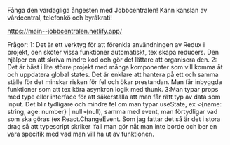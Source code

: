 Fånga den vardagliga ångesten med Jobbcentralen! Känn känslan av vårdcentral, telefonkö och byråkrati!

https://main--jobbcentralen.netlify.app/

Frågor:
1: Det är ett verktyg för att förenkla användningen av Redux i projekt, den sköter vissa funktioner automatiskt, tex skapa reducers. Den hjälper en att skriva mindre kod och gör det lättare att organisera den.
2: Det är bäst i lite större projekt med många komponenter som vill komma åt och uppdatera global states. Det är enklare att hantera på ett och samma ställe för det minskar risken för fel och ökar prestandan. Man får inbyggda funktioner som att tex köra asynkron logik med thunk.
3:Man typar props med type eller interface för att säkerställa att man får rätt typ av data som input. Det blir tydligare och mindre fel om man typar useState, ex <{name: string, age: number} | null>(null), samma med event, man förtydligar vad som ska göras (ex React.ChangeEvent<HTMLInputElement>. Som jag fattar det så är det i stora drag så att typescript skriker ifall man gör nåt man inte borde och ber en vara specifik med vad man vill ha ut av funktionen.
